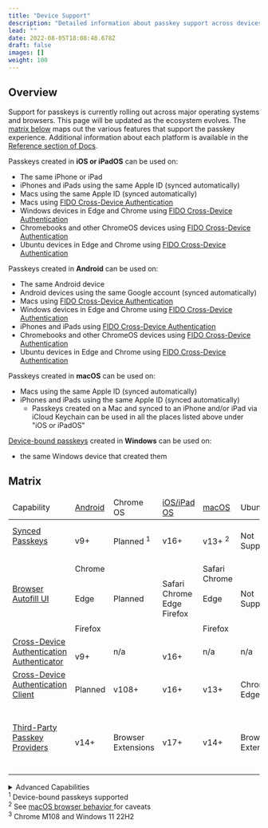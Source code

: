 ```yaml
---
title: "Device Support"
description: "Detailed information about passkey support across devices and ecosystems"
lead: ""
date: 2022-08-05T18:08:48.678Z
draft: false
images: []
weight: 100
---
```


## Overview

Support for passkeys is currently rolling out across major operating systems and browsers. This page will be updated as the ecosystem evolves. The [matrix below](#matrix) maps out the various features that support the passkey experience. Additional information about each platform is available in the [Reference section of Docs](/docs/reference/android).

Passkeys created in **iOS or iPadOS** can be used on:

- The same iPhone or iPad
- iPhones and iPads using the same Apple ID (synced automatically)
- Macs using the same Apple ID (synced automatically)
- Macs using [FIDO Cross-Device Authentication](/docs/reference/terms/#cross-device-authentication-cda)
- Windows devices in Edge and Chrome using [FIDO Cross-Device Authentication](/docs/reference/terms/#cross-device-authentication-cda)
- Chromebooks and other ChromeOS devices using [FIDO Cross-Device Authentication](/docs/reference/terms/#cross-device-authentication-cda)
- Ubuntu devices in Edge and Chrome using [FIDO Cross-Device Authentication](/docs/reference/terms/#cross-device-authentication-cda)

Passkeys created in **Android** can be used on:

- The same Android device
- Android devices using the same Google account (synced automatically)
- Macs using [FIDO Cross-Device Authentication](/docs/reference/terms/#cross-device-authentication-cda)
- Windows devices in Edge and Chrome using [FIDO Cross-Device Authentication](/docs/reference/terms/#cross-device-authentication-cda)
- iPhones and iPads using [FIDO Cross-Device Authentication](/docs/reference/terms/#cross-device-authentication-cda)
- Chromebooks and other ChromeOS devices using [FIDO Cross-Device Authentication](/docs/reference/terms/#cross-device-authentication-cda)
- Ubuntu devices in Edge and Chrome using [FIDO Cross-Device Authentication](/docs/reference/terms/#cross-device-authentication-cda)

Passkeys created in **macOS** can be used on:

- Macs using the same Apple ID (synced automatically)
- iPhones and iPads using the same Apple ID (synced automatically)
  - Passkeys created on a Mac and synced to an iPhone and/or iPad via iCloud Keychain can be used in all the places listed above under "iOS or iPadOS"

[Device-bound passkeys](/docs/reference/terms/#device-bound-passkey) created in **Windows** can be used on:

- the same Windows device that created them

## Matrix

<div id="device-support-table" class="table-responsive">
  <table class="table table-striped mt-0">
    <thead>
      <tr class="fw-bold">
        <td>Capability</td>
        <td class="text-center">
          <a href="/docs/reference/android/">Android</a>
        </td>
        <td class="text-center">Chrome OS</td>
        <td class="text-center">
          <a href="/docs/reference/ios/">iOS/iPad OS</a>
        </td>
        <td class="text-center"><a href="/docs/reference/macos/">macOS</a></td>
        <td class="text-center">Ubuntu</td>
        <td class="text-center">
          <a href="/docs/reference/windows/">Windows</a>
        </td>
      </tr>
    </thead>
    <tr>
      <td>
        <span class="fw-bold">
          <a href="../docs/reference/terms/#synced-passkey" target="_blank">
            Synced Passkeys
          </a>
        </span>
      </td>
      <td class="text-center">
        <i class="bi bi-check-circle-fill text-success fs-4"></i>
        <br />
        <span class="fs-6 text-muted">v9+</span>
      </td>
      <td class="text-center">
        <i class="bi bi-calendar-plus fs-4" title="Planned" alt="calendar icon"></i>
        <br />
        Planned <sup>1</sup>
      </td>
      <td class="text-center">
        <i class="bi bi-check-circle-fill text-success fs-4"></i>
        <br />
        <span class="fs-6 text-muted">v16+</span>
      </td>
      <td class="text-center">
        <i class="bi bi-check-circle-fill text-success fs-4"></i>
        <br />
        <span class="fs-6 text-muted"> v13+ <sup>2</sup> </span>
      </td>
      <td class="text-center">
        <i class="bi bi-x-circle-fill text-danger fs-4"></i>
        <br />
        <span class="fs-6 text-muted"> Not Supported </span>
      </td>
      <td class="text-center">
        <i class="bi bi-calendar-plus fs-4" title="Planned" alt="calendar icon"></i>
        <br />
        Planned <sup>1</sup>
      </td>
    </tr>
    <tr>
      <td class="fw-bold">
        <a href="../docs/reference/terms/#autofill-ui" target="_blank">
          Browser Autofill UI
        </a>
      </td>
      <td class="text-center">
        <i class="bi bi-check-circle-fill text-success fs-4"></i>
        <br />
        Chrome
        <br />
        <br />
        <i class="bi bi-calendar-plus fs-4" title="Planned" alt="calendar icon"></i>
        <br />
        Edge
        <br />
        <br />
        <i class="bi bi-x-circle-fill text-danger fs-4"></i>
        <br />
        Firefox
      </td>
      <td class="text-center">
        <i class="bi bi-calendar-plus fs-4" title="Planned" alt="calendar icon"></i>
        <br />
        Planned
      </td>
      <td class="text-center">
        <i class="bi bi-check-circle-fill text-success fs-4"></i>
        <br />
        Safari
        <br />
        Chrome
        <br />
        Edge
        <br />
        Firefox
      </td>
      <td class="text-center">
        <i class="bi bi-check-circle-fill text-success fs-4"></i>
        <br />
        Safari
        <br />
        Chrome
        <br />
        <i class="bi bi-calendar-plus fs-4" title="Planned" alt="calendar icon"></i>
        <br />
        Edge
        <br />
        <br />
        <i class="bi bi-x-circle-fill text-danger fs-4"></i>
        <br />
        Firefox
      </td>
      <td class="text-center">
        <i class="bi bi-x-circle-fill text-danger fs-4"></i>
        <br />
        <span class="fs-6 text-muted">Not Supported</span>
      </td>
      <td class="text-center">
        <i class="bi bi-check-circle-fill text-success fs-4"></i><br />Chrome
        <sup>3</sup>
        <br />
        <br />
        <i class="bi bi-calendar-plus fs-4" title="Planned" alt="calendar icon"></i>
        <br />
        Edge
        <br />
        Firefox
      </td>
    </tr>
    <tr class="align-middle">
      <td>
        <a href="../docs/reference/terms/#cross-device-authentication-cda" target="_blank">
          Cross-Device Authentication
        </a>
        <br />
        <a href="../docs/reference/terms/#cda-authenticator" target="_blank">
          <span class="fst-italic fw-bold">Authenticator</span>
        </a>
      </td>
      <td class="text-center">
        <i class="bi bi-check-circle-fill text-success fs-4"></i>
        <br />
        <span class="fs-6 text-muted">v9+</span>
      </td>
      <td class="text-center">
        <span class="fs-6 text-muted">n/a</span>
      </td>
      <td class="text-center">
        <i class="bi bi-check-circle-fill text-success fs-4"></i>
        <br />
        <span class="fs-6 text-muted">v16+</span>
      </td>
      <td class="text-center"><span class="fs-6 text-muted">n/a</span></td>
      <td class="text-center"><span class="fs-6 text-muted">n/a</span></td>
      <td class="text-center"><span class="fs-6 text-muted">n/a</span></td>
    </tr>
    <tr>
      <td>
        <a href="../docs/reference/terms/#cross-device-authentication-cda" target="_blank">
          Cross-Device Authentication
        </a>
        <br />
        <a href="../docs/reference/terms/#cda-client" target="_blank">
          <span class="fst-italic fw-bold">Client</span>
        </a>
      </td>
      <td class="text-center">
        <i class="bi bi-calendar-plus fs-4" title="Planned" alt="calendar icon"></i>
        <br />
        Planned
      </td>
      <td class="text-center">
        <i class="bi bi-check-circle-fill text-success fs-4"></i>
        <br />
        <span class="fs-6 text-muted">v108+</span>
      </td>
      <td class="text-center">
        <i class="bi bi-check-circle-fill text-success fs-4"></i>
        <br />
        <span class="fs-6 text-muted">v16+</span>
      </td>
      <td class="text-center">
        <i class="bi bi-check-circle-fill text-success fs-4"></i>
        <br />
        <span class="fs-6 text-muted">v13+</span>
      </td>
      <td class="text-center">
        <i class="bi bi-check-circle-fill text-success fs-4"></i
        ><br />Chrome<br />Edge
      </td>
      <td class="text-center">
        <i class="bi bi-check-circle-fill text-success fs-4"></i>
        <br />
        <span class="fs-6 text-muted">v23H2+</span>
      </td>
    </tr>
    <tr>
      <td>
        <a href="../docs/reference/terms/#third-party-passkey-provider" target="_blank">
          Third-Party Passkey Providers
        </a>
      </td>
      <td class="text-center">
        <i class="bi bi-check-circle-fill text-success fs-4"></i>
        <br />
        <span class="fs-6 text-muted">v14+</span>
      </td>
      <td class="text-center">
        <i class="bi bi-check-circle text-muted fs-4"></i>
        <br />
        <span class="text-muted">Browser<br>Extensions</span>
      </td>
      <td class="text-center">
        <i class="bi bi-check-circle-fill text-success fs-4" title="Supported" alt="green check"></i>
        <br />
        <span class="fs-6 text-muted">v17+</span>
      </td>
      <td class="text-center">
        <i class="bi bi-check-circle-fill text-success fs-4" title="Supported" alt="green check"></i>
        <br />
        <span class="fs-6 text-muted">v14+</span>
      </td>
      <td class="text-center">
        <i class="bi bi-check-circle text-muted fs-4"></i>
        <br />
        <span class="text-muted">Browser<br>Extensions</span>
      </td>
      <td class="text-center">
        <i class="bi bi-check-circle text-muted fs-4"></i>
        <br />
        <span class="text-muted">Browser<br>Extensions</span>
        <br />
        <i class="bi bi-calendar-plus fs-4" title="Planned" alt="calendar icon"></i>
        <br />
        Native Support<br>Planned
      </td>
    </tr>
  </table>
  <details>
    <summary>Advanced Capabilities</summary>
    <div id="device-support-table" class="table-responsive">
      <table class="table table-striped mt-0">
        <thead>
          <tr class="fw-bold">
            <td>Capability</td>
            <td class="text-center">
              <a href="/docs/reference/android/">Android</a>
            </td>
            <td class="text-center">Chrome OS</td>
            <td class="text-center">
              <a href="/docs/reference/ios/">iOS/iPad OS</a>
            </td>
            <td class="text-center">
              <a href="/docs/reference/macos/">macOS</a>
            </td>
            <td class="text-center">Ubuntu</td>
            <td class="text-center">
              <a href="/docs/reference/windows/">Windows</a>
            </td>
          </tr>
          <tr class="align-middle">
            <td class="fw-bold">
              <a href="../docs/reference/terms/#device-bound-passkey" target="_blank">
                <span class="fst-italic">Device-bound</span> Passkeys
              </a>
            </td>
            <td class="text-center">
              <i class="bi bi-x-circle-fill text-danger fs-4"></i>
              <br />
              <span class="fs-6 text-muted">Not Supported</span>
            </td>
            <td class="text-center">
              <i class="bi bi-x-circle-fill text-danger fs-4"></i>
              <br />
              <span class="fs-6 text-muted">Not Supported</span>
            </td>
            <td class="text-center">
              <i class="bi bi-usb-drive fs-4"></i>
              <br />
              on security keys
            </td>
            <td class="text-center">
              <i class="bi bi-usb-drive fs-4"></i>
              <br />
              on security keys
            </td>
            <td class="text-center">
              <i class="bi bi-usb-drive fs-4"></i>
              <br />
              on security keys
            </td>
            <td class="text-center">
              <i class="bi bi-check-circle-fill text-success fs-4"></i>
            </td>
          </tr>
          <tr class="align-middle">
            <td class="fw-bold">
              <a href="../docs/reference/terms/#attestation" target="_blank">
                Device-bound Passkey Attestation
              </a>
            </td>
            <td class="text-center"><span class="fs-6 text-muted">n/a</span></td>
            <td class="text-center"><span class="fs-6 text-muted">n/a</span></td>
            <td class="text-center"><span class="fs-6 text-muted">n/a</span></td>
            <td class="text-center"><span class="fs-6 text-muted">n/a</span></td>
            <td class="text-center"><span class="fs-6 text-muted">n/a</span></td>
            <td class="text-center">
              <i class="bi bi-check-circle-fill text-success fs-4"></i>
            </td>
          </tr>
          <tr class="align-middle">
            <td class="fw-bold">
              <a href="../docs/reference/terms/#attestation" target="_blank">
                Synced Passkey Attestation
              </a>
            </td>
            <td class="text-center">
              <i class="bi bi-x-circle-fill text-danger fs-4"></i>
              <br />
              <span class="fs-6 text-muted">Not Supported</span>
            </td>
            <td class="text-center"><span class="fs-6 text-muted">n/a</span></td>
            <td class="text-center">
              <i class="bi bi-x-circle-fill text-danger fs-4"></i>
              <br />
              <span class="fs-6 text-muted">Not Supported</span>
            </td>
            <td class="text-center">
              <i class="bi bi-x-circle-fill text-danger fs-4"></i>
              <br />
              <span class="fs-6 text-muted">Not Supported</span>
            </td>
            <td class="text-center"><span class="fs-6 text-muted">n/a</span></td>
            <td class="text-center"><span class="fs-6 text-muted">n/a</span></td>
          </tr>
        </thead>
      </table>
    </div>
  </details>
</div>
<div class="text-end mb-5 mt-5">
  <sup>1</sup>
  Device-bound passkeys supported
  <br />
  <sup>2</sup>
  See
  <a href="/docs/reference/macos/#browser-behavior" target="_blank">
    macOS browser behavior
  </a>
  for caveats
  <br />
  <sup>3</sup>
  Chrome M108 and Windows 11 22H2
</div>
